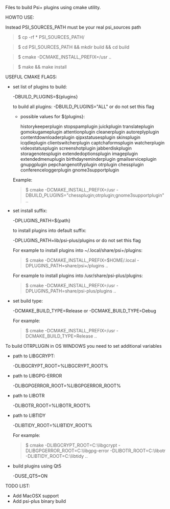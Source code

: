 Files to build Psi+ plugins using cmake utility.

HOWTO USE:

Instead PSI_SOURCES_PATH must be your real psi_sources path

> $ cp -rf * PSI_SOURCES_PATH/

> $ cd PSI_SOURCES_PATH && mkdir build && cd build

> $ cmake -DCMAKE_INSTALL_PREFIX=/usr ..

> $ make && make install

USEFUL CMAKE FLAGS:

- set list of plugins to build:

  -DBUILD_PLUGINS=${plugins}
  
  to build all plugins:  -DBUILD_PLUGINS="ALL" or do not set this flag

  - possible values for ${plugins}:

    historykeeperplugin	stopspamplugin juickplugin translateplugin gomokugameplugin attentionplugin
    cleanerplugin autoreplyplugin contentdownloaderplugin	qipxstatusesplugin skinsplugin icqdieplugin
    clientswitcherplugin captchaformsplugin watcherplugin videostatusplugin screenshotplugin
    jabberdiskplugin storagenotesplugin	extendedoptionsplugin imageplugin	extendedmenuplugin
    birthdayreminderplugin gmailserviceplugin gnupgplugin pepchangenotifyplugin otrplugin
    chessplugin conferenceloggerplugin gnome3supportplugin
  
  Example:
  
  > $ cmake -DCMAKE_INSTALL_PREFIX=/usr -DBUILD_PLUGINS="chessplugin;otrplugin;gnome3supportplugin" ..

- set install suffix:

  -DPLUGINS_PATH=${path} 
  
  to install plugins into default suffix:
  
  -DPLUGINS_PATH=lib/psi-plus/plugins or do not set this flag
  
  For example to install plugins into ~/.local/share/psi+/plugins:
  
  > $ cmake -DCMAKE_INSTALL_PREFIX=$HOME/.local -DPLUGINS_PATH=share/psi+/plugins ..
  
  For example to install plugins into /usr/share/psi-plus/plugins:
  
  > $ cmake -DCMAKE_INSTALL_PREFIX=/usr -DPLUGINS_PATH=share/psi-plus/plugins ..

- set build type:
 
  -DCMAKE_BUILD_TYPE=Release or -DCMAKE_BUILD_TYPE=Debug
  
  For example:
  
   > $ cmake -DCMAKE_INSTALL_PREFIX=/usr -DCMAKE_BUILD_TYPE=Release ..


To build OTRPLUGIN in OS WINDOWS you need to set additional variables

- path to LIBGCRYPT:

  -DLIBGCRYPT_ROOT=%LIBGCRYPT_ROOT%

- path to LIBGPG-ERROR

  -DLIBGPGERROR_ROOT=%LIBGPGERROR_ROOT%

- path to LIBOTR

  -DLIBOTR_ROOT=%LIBOTR_ROOT%

- path to LIBTIDY

  -DLIBTIDY_ROOT=%LIBTIDY_ROOT%

  For example:
  
  > $ cmake -DLIBGCRYPT_ROOT=C:\libgcrypt -DLIBGPGERROR_ROOT=C:\libgpg-error -DLIBOTR_ROOT=C:\libotr -DLIBTIDY_ROOT=C:\libtidy ..

- build plugins using Qt5
 
  -DUSE_QT5=ON


TODO LIST:
- Add MacOSX support
- Add psi-plus binary build

